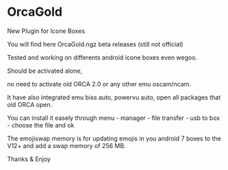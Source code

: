 # OrcaGold
New Plugin for Icone Boxes

You will find here OrcaGold.ngz beta releases (still not official) 

Tested and working on differents android icone boxes even wegoo.

Should be activated alone,

no need to activate old ORCA 2.0 or any other emu oscam/ncam.

It have also integrated emu biss auto, powervu auto, open all packages that old ORCA open.

You can install it easely through menu - manager - file transfer - usb to box - choose the file and ok

The emojiswap memory is for updating emojis in you android 7 boxes to the V12+ and add a swap memory of 256 MB.


Thanks & Enjoy
